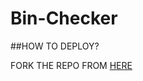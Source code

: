 # Bin-Checker

##HOW TO DEPLOY?

FORK THE REPO FROM [HERE](https://github.com/Benchamxd/Bin-Checker/fork)
